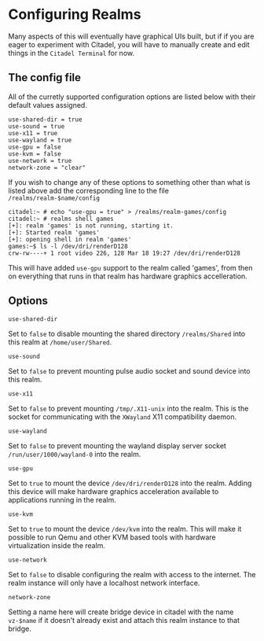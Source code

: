 # Configuring Realms

Many aspects of this will eventually have graphical UIs built, but if if you are
eager to experiment with Citadel, you will have to manually create and edit
things in the `Citadel Terminal` for now.

## The config file

All of the curretly supported configuration options are listed below with their
default values assigned.

```shell
use-shared-dir = true
use-sound = true
use-x11 = true
use-wayland = true
use-gpu = false
use-kvm = false
use-network = true
network-zone = "clear"
```

If you wish to change any of these options to something other than what is
listed above add the corresponding line to the file `/realms/realm-$name/config`

```shell
citadel:~ # echo "use-gpu = true" > /realms/realm-games/config
citadel:~ # realms shell games
[+]: realm 'games' is not running, starting it.
[+]: Started realm 'games'
[+]: opening shell in realm 'games'
games:~$ ls -l /dev/dri/renderD128
crw-rw----+ 1 root video 226, 128 Mar 18 19:27 /dev/dri/renderD128
```

This will have added `use-gpu` support to the realm called 'games', from then
on everything that runs in that realm has hardware graphics accelleration.

## Options 

`use-shared-dir`

Set to `false` to disable mounting the shared directory `/realms/Shared` into
this realm at `/home/user/Shared`.

`use-sound`

Set to `false` to prevent mounting pulse audio socket and sound device into this
realm.

`use-x11`

Set to `false` to prevent mounting `/tmp/.X11-unix` into the realm. This is the
socket for communicating with the `XWayland` X11 compatibility daemon.

`use-wayland`

Set to `false` to prevent mounting the wayland display server socket 
`/run/user/1000/wayland-0` into the realm.

`use-gpu`

Set to `true` to mount the device `/dev/dri/renderD128` into the realm. Adding 
this device will make hardware graphics acceleration available to applications
running in the realm.

`use-kvm`

Set to `true` to mount the device `/dev/kvm` into the realm.  This will make it
possible to run Qemu and other KVM based tools with hardware virtualization
inside the realm.

`use-network`

Set to `false` to disable configuring the realm with access to the internet.
The realm instance will only have a localhost network interface.

`network-zone`

Setting a name here will create bridge device in citadel with the name 
`vz-$name` if it doesn't already exist and attach this realm instance to that 
bridge.
